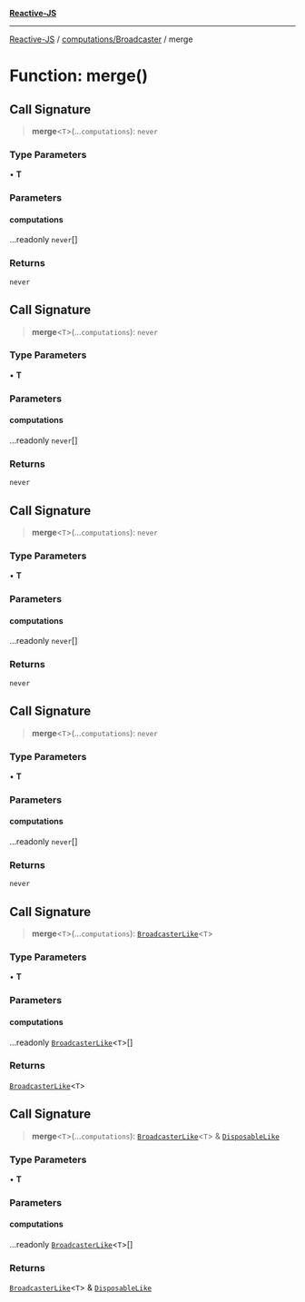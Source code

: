[**Reactive-JS**](../../../README.md)

***

[Reactive-JS](../../../README.md) / [computations/Broadcaster](../README.md) / merge

# Function: merge()

## Call Signature

> **merge**\<`T`\>(...`computations`): `never`

### Type Parameters

• **T**

### Parameters

#### computations

...readonly `never`[]

### Returns

`never`

## Call Signature

> **merge**\<`T`\>(...`computations`): `never`

### Type Parameters

• **T**

### Parameters

#### computations

...readonly `never`[]

### Returns

`never`

## Call Signature

> **merge**\<`T`\>(...`computations`): `never`

### Type Parameters

• **T**

### Parameters

#### computations

...readonly `never`[]

### Returns

`never`

## Call Signature

> **merge**\<`T`\>(...`computations`): `never`

### Type Parameters

• **T**

### Parameters

#### computations

...readonly `never`[]

### Returns

`never`

## Call Signature

> **merge**\<`T`\>(...`computations`): [`BroadcasterLike`](../../interfaces/BroadcasterLike.md)\<`T`\>

### Type Parameters

• **T**

### Parameters

#### computations

...readonly [`BroadcasterLike`](../../interfaces/BroadcasterLike.md)\<`T`\>[]

### Returns

[`BroadcasterLike`](../../interfaces/BroadcasterLike.md)\<`T`\>

## Call Signature

> **merge**\<`T`\>(...`computations`): [`BroadcasterLike`](../../interfaces/BroadcasterLike.md)\<`T`\> & [`DisposableLike`](../../../utils/interfaces/DisposableLike.md)

### Type Parameters

• **T**

### Parameters

#### computations

...readonly [`BroadcasterLike`](../../interfaces/BroadcasterLike.md)\<`T`\>[]

### Returns

[`BroadcasterLike`](../../interfaces/BroadcasterLike.md)\<`T`\> & [`DisposableLike`](../../../utils/interfaces/DisposableLike.md)
